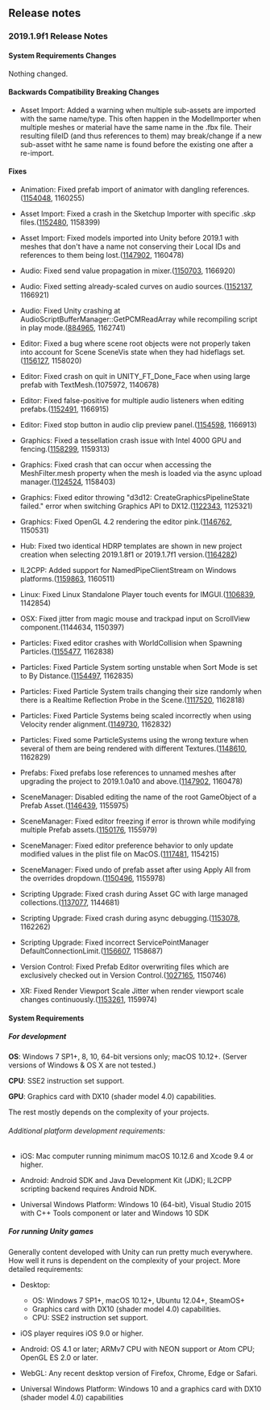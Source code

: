 ## Release notes

### 2019.1.9f1 Release Notes

#### System Requirements Changes

Nothing changed.

#### Backwards Compatibility Breaking Changes

-   Asset Import: Added a warning when multiple sub-assets are imported with the same name/type. This often happen in the ModelImporter when multiple meshes or material have the same name in the .fbx file. Their resulting fileID (and thus references to them) may break/change if a new sub-asset witht he same name is found before the existing one after a re-import.

#### Fixes

-   Animation: Fixed prefab import of animator with dangling references.([1154048](https://issuetracker.unity3d.com/issues/unityscene-addroottoscene-crashes-when-importing-a-prefab), 1160255)

-   Asset Import: Fixed a crash in the Sketchup Importer with specific .skp files.([1152480](https://issuetracker.unity3d.com/issues/editor-crashes-after-importing-big-skp-file), 1158399)

-   Asset Import: Fixed models imported into Unity before 2019.1 with meshes that don\'t have a name not conserving their Local IDs and references to them being lost.([1147902](https://issuetracker.unity3d.com/issues/prefabs-lose-references-to-unnamed-meshes-after-upgrading-the-project-to-2019-dot-1-0a10-and-above), 1160478)

-   Audio: Fixed send value propagation in mixer.([1150703](https://issuetracker.unity3d.com/issues/audio-mixer-group-duck-volume-effect-does-not-receive-signal-input-when-sending-signal-from-another-audio-mixer-group), 1166920)

-   Audio: Fixed setting already-scaled curves on audio sources.([1152137](https://issuetracker.unity3d.com/issues/animation-curve-on-the-audio-source-is-copied-with-an-offset-when-using-getcustomcurve-and-setcustomcurve-methods), 1166921)

-   Audio: Fixed Unity crashing at AudioScriptBufferManager::GetPCMReadArray while recompiling script in play mode.([884965](https://issuetracker.unity3d.com/issues/unity-crashes-at-audioscriptbuffermanager-getpcmreadarray-while-recompiling-script-in-play-mode), 1162741)

-   Editor: Fixed a bug where scene root objects were not properly taken into account for Scene SceneVis state when they had hideflags set.([1156127](https://issuetracker.unity3d.com/issues/gameobjects-with-hideflags-dot-hideinhierarchy-prevent-scene-visibility-from-being-toggled-back-on), 1158020)

-   Editor: Fixed crash on quit in UNITY_FT_Done_Face when using large prefab with TextMesh.(1075972, 1140678)

-   Editor: Fixed false-positive for multiple audio listeners when editing prefabs.([1152491](https://issuetracker.unity3d.com/issues/console-spams-thousands-of-logs-when-audio-listener-exists-in-scene-and-prefab-view), 1166915)

-   Editor: Fixed stop button in audio clip preview panel.([1154598](https://issuetracker.unity3d.com/issues/audiosource-continues-to-play-after-being-stopped-in-preview-window), 1166913)

-   Graphics: Fixed a tessellation crash issue with Intel 4000 GPU and fencing.([1158299](https://issuetracker.unity3d.com/issues/mac-shader-importing-tessellation-shaders-on-mac-with-metal-graphic-api-leads-to-editor-crash), 1159313)

-   Graphics: Fixed crash that can occur when accessing the MeshFilter.mesh property when the mesh is loaded via the async upload manager.([1124524](https://issuetracker.unity3d.com/issues/standalone-player-crashes-when-accessing-mesh-filter-of-mesh-that-has-read-slash-write-disabled), 1158403)

-   Graphics: Fixed editor throwing \"d3d12: CreateGraphicsPipelineState failed.\" error when switching Graphics API to DX12.([1122343](https://issuetracker.unity3d.com/issues/hdrp-editor-throws-the-d3d12-creategraphicspipelinestate-failed-dot-error-when-switching-graphics-api-to-dx12), 1125321)

-   Graphics: Fixed OpenGL 4.2 rendering the editor pink.([1146762](https://issuetracker.unity3d.com/issues/shader-editor-is-fully-pink-if-launched-on-opengl-4-dot-2), 1150531)

-   Hub: Fixed two identical HDRP templates are shown in new project creation when selecting 2019.1.8f1 or 2019.1.7f1 version.([1164282](https://issuetracker.unity3d.com/issues/hub-two-identical-hdrp-templates-are-shown-in-new-project-creation-when-selecting-2019-dot-1-8f1-or-2019-dot-1-7f1-version))

-   IL2CPP: Added support for NamedPipeClientStream on Windows platforms.([1159863](https://issuetracker.unity3d.com/issues/il2cpp-notimplementedexception-is-thrown-when-use-system-dot-io-dot-pipes), 1160511)

-   Linux: Fixed Linux Standalone Player touch events for IMGUI.([1106839](https://issuetracker.unity3d.com/issues/linux-standalone-player-not-receiving-touch-events), 1142854)

-   OSX: Fixed jitter from magic mouse and trackpad input on ScrollView component.(1144634, 1150397)

-   Particles: Fixed editor crashes with WorldCollision when Spawning Particles.([1155477](https://issuetracker.unity3d.com/issues/editor-crashes-with-worldcollision-when-spawning-particles), 1162838)

-   Particles: Fixed Particle System sorting unstable when Sort Mode is set to By Distance.([1154497](https://issuetracker.unity3d.com/issues/particle-system-sorting-is-unstable-when-sort-mode-is-set-to-by-distance), 1162835)

-   Particles: Fixed Particle System trails changing their size randomly when there is a Realtime Reflection Probe in the Scene.([1117520](https://issuetracker.unity3d.com/issues/particle-system-trails-brakes-when-using-certain-trail-parameters-while-having-a-realtime-reflection-probe-in-the-scene), 1162818)

-   Particles: Fixed Particle Systems being scaled incorrectly when using Velocity render alignment.([1149730](https://issuetracker.unity3d.com/issues/particle-systems-are-rendered-in-significantly-lower-resolution-when-scaled), 1162832)

-   Particles: Fixed some ParticleSystems using the wrong texture when several of them are being rendered with different Textures.([1148610](https://issuetracker.unity3d.com/issues/some-particlesystems-use-the-wrong-texture-when-several-of-them-are-being-rendered-with-different-textures), 1162829)

-   Prefabs: Fixed prefabs lose references to unnamed meshes after upgrading the project to 2019.1.0a10 and above.([1147902](https://issuetracker.unity3d.com/issues/prefabs-lose-references-to-unnamed-meshes-after-upgrading-the-project-to-2019-dot-1-0a10-and-above), 1160478)

-   SceneManager: Disabled editing the name of the root GameObject of a Prefab Asset.([1146439](https://issuetracker.unity3d.com/issues/cannot-rename-prefabs-via-the-inspector-when-they-are-selected-in-project-view), 1155975)

-   SceneManager: Fixed editor freezing if error is thrown while modifying multiple Prefab assets.([1150176](https://issuetracker.unity3d.com/issues/improved-prefabs-editor-freezes-after-applying-an-original-prefab-as-a-child-through-override-window), 1155979)

-   SceneManager: Fixed editor preference behavior to only update modified values in the plist file on MacOS.([1117481](https://issuetracker.unity3d.com/issues/osx-some-editorprefs-properties-are-deleted-when-running-and-closing-multiple-instances-of-unity-at-the-same-time), 1154215)

-   SceneManager: Fixed undo of prefab asset after using Apply All from the overrides dropdown.([1150496](https://issuetracker.unity3d.com/issues/improved-prefabs-duplicate-prefab-gets-created-when-undo-is-pressed-after-applying-override-to-nested-prefabs), 1155978)

-   Scripting Upgrade: Fixed crash during Asset GC with large managed collections.([1137077](https://issuetracker.unity3d.com/issues/editor-silent-crash-when-attempting-to-load-a-new-scene-after-allocating-data), 1144681)

-   Scripting Upgrade: Fixed crash during async debugging.([1153078](https://issuetracker.unity3d.com/issues/debugging-unity-c-number-code-containing-async-slash-await-breaks-debugger-and-causes-editor-to-crash), 1162262)

-   Scripting Upgrade: Fixed incorrect ServicePointManager DefaultConnectionLimit.([1156607](https://issuetracker.unity3d.com/issues/il2cpp-player-has-incorrect-servicepointmanager-dot-defaultconnectionlimit), 1158687)

-   Version Control: Fixed Prefab Editor overwriting files which are exclusively checked out in Version Control.([1027165](https://issuetracker.unity3d.com/issues/vcs-files-exclusively-checked-out-by-remote-client-are-still-written-on-save), 1150746)

-   XR: Fixed Render Viewport Scale Jitter when render viewport scale changes continuously.([1153261](https://issuetracker.unity3d.com/issues/xr-render-viewport-scale-jitter-when-render-viewport-scale-changes-continuously), 1159974)

#### System Requirements

##### For development

**OS**: Windows 7 SP1+, 8, 10, 64-bit versions only; macOS 10.12+. (Server versions of Windows & OS X are not tested.)

**CPU**: SSE2 instruction set support.

**GPU**: Graphics card with DX10 (shader model 4.0) capabilities.

The rest mostly depends on the complexity of your projects.

###### Additional platform development requirements:

-   iOS: Mac computer running minimum macOS 10.12.6 and Xcode 9.4 or higher.

-   Android: Android SDK and Java Development Kit (JDK); IL2CPP scripting backend requires Android NDK.

-   Universal Windows Platform: Windows 10 (64-bit), Visual Studio 2015 with C++ Tools component or later and Windows 10 SDK

##### For running Unity games

Generally content developed with Unity can run pretty much everywhere. How well it runs is dependent on the complexity of your project. More detailed requirements:

-   Desktop:

    -   OS: Windows 7 SP1+, macOS 10.12+, Ubuntu 12.04+, SteamOS+
    -   Graphics card with DX10 (shader model 4.0) capabilities.
    -   CPU: SSE2 instruction set support.

-   iOS player requires iOS 9.0 or higher.

-   Android: OS 4.1 or later; ARMv7 CPU with NEON support or Atom CPU; OpenGL ES 2.0 or later.

-   WebGL: Any recent desktop version of Firefox, Chrome, Edge or Safari.

-   Universal Windows Platform: Windows 10 and a graphics card with DX10 (shader model 4.0) capabilities
